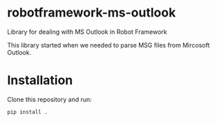 # robotframework-ms-outlook
Library for dealing with MS Outlook in Robot Framework

This library started when we needed to parse MSG files from Mircosoft Outlook.

# Installation
Clone this repository and run:
```
pip install .
```
